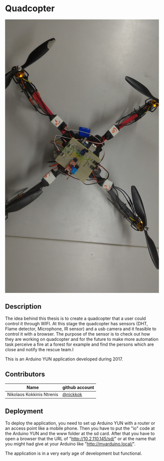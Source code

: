 # Quadcopter

![quadcopter_image](https://github.com/NickKok/Quadcopter/blob/master/quadcopter_image.jpg)

## Description

The idea behind this thesis is to create a quadcopter that a user could control it through WIFI. At this stage the quadcopter has sensors (DHT, Flame detector, Microphone, IR sensor) and a usb camera and it feasible to control it with a browser. The purpose of the sensor is to check out  how they are working on quadcopter and for the future to make more automation task perceive a fire at a forest for example and find the persons which are close and notify the rescue team.I

This is an Arduino YUN application developed during 2017.



## Contributors

| Name | github account |
| --- | --- |
| Nikolaos Kokkinis Ntrenis | [@nickkok](https://github.com/nickkok) |





## Deployment

To deploy the application, you need to set up Arduino YUN with a router or an access point like a mobile phone.
Then you have to put the "io" code at the Arduino YUN and the www folder at the sd card. After that you have to open a browser that the URL of "http://10.2.110.145/sd/" or at the name that you might had give at your Arduino like "http://myarduino.local/".


The application is in a very early age of development but functional.
